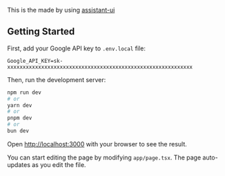 This is the made by using [assistant-ui](https://github.com/Yonom/assistant-ui)

## Getting Started

First, add your Google API key to `.env.local` file:

```
Google_API_KEY=sk-xxxxxxxxxxxxxxxxxxxxxxxxxxxxxxxxxxxxxxxxxxxxxxxxxxxxxxxxxxxx
```

Then, run the development server:

```bash
npm run dev
# or
yarn dev
# or
pnpm dev
# or
bun dev
```

Open [http://localhost:3000](http://localhost:3000) with your browser to see the result.

You can start editing the page by modifying `app/page.tsx`. The page auto-updates as you edit the file.
